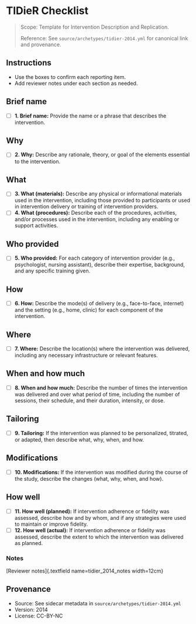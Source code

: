 # TIDieR Checklist

> Scope: Template for Intervention Description and Replication.
>
> Reference: See `source/archetypes/tidier-2014.yml` for canonical link and provenance.

## Instructions
- Use the boxes to confirm each reporting item.
- Add reviewer notes under each section as needed.

## Brief name

- [ ] **1. Brief name:** Provide the name or a phrase that describes the intervention.

## Why

- [ ] **2. Why:** Describe any rationale, theory, or goal of the elements essential to the intervention.

## What

- [ ] **3. What (materials):** Describe any physical or informational materials used in the intervention, including those provided to participants or used in intervention delivery or training of intervention providers.
- [ ] **4. What (procedures):** Describe each of the procedures, activities, and/or processes used in the intervention, including any enabling or support activities.

## Who provided

- [ ] **5. Who provided:** For each category of intervention provider (e.g., psychologist, nursing assistant), describe their expertise, background, and any specific training given.

## How

- [ ] **6. How:** Describe the mode(s) of delivery (e.g., face-to-face, internet) and the setting (e.g., home, clinic) for each component of the intervention.

## Where

- [ ] **7. Where:** Describe the location(s) where the intervention was delivered, including any necessary infrastructure or relevant features.

## When and how much

- [ ] **8. When and how much:** Describe the number of times the intervention was delivered and over what period of time, including the number of sessions, their schedule, and their duration, intensity, or dose.

## Tailoring

- [ ] **9. Tailoring:** If the intervention was planned to be personalized, titrated, or adapted, then describe what, why, when, and how.

## Modifications

- [ ] **10. Modifications:** If the intervention was modified during the course of the study, describe the changes (what, why, when, and how).

## How well

- [ ] **11. How well (planned):** If intervention adherence or fidelity was assessed, describe how and by whom, and if any strategies were used to maintain or improve fidelity.
- [ ] **12. How well (actual):** If intervention adherence or fidelity was assessed, describe the extent to which the intervention was delivered as planned.

### Notes
[Reviewer notes]{.textfield name=tidier_2014_notes width=12cm}

## Provenance
- Source: See sidecar metadata in `source/archetypes/tidier-2014.yml`
- Version: 2014
- License: CC-BY-NC